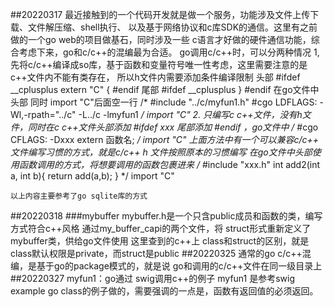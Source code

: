 ##20220317
    最近接触到的一个代码开发就是做一个服务，功能涉及文件上传下载、文件解压缩、shell执行、
    以及基于网络协议和c库SDK的通信。这里有之前做的一个go web的项目做基石，同时涉及一些
    c语言才好做的硬件通信功能，综合考虑下来，go和c/c++的混编最为合适。
    go调用c/c++时，可以分两种情况
    1,先将c/c++编译成so库，基于函数和变量符号唯一性考虑，这里需要注意的是c++文件内不能有类存在，
        所以h文件内需要添加条件编译限制 
            头部
            #ifdef __cplusplus
            extern "C" {
            #endif
            尾部
            #ifdef __cplusplus
            }
            #endif
        在go文件中 
        头部 同时 import "C"后面空一行
        /*
        #include "../c/myfun1.h"
        #cgo LDFLAGS: -Wl,-rpath="../c" -L../c -lmyfun1
        */
        import "C"
    2. 只编写c c++文件，没有h文件，同时在c c++文件头部添加 #ifdef xxx 尾部添加 #endif ，go文件中
         /*
        #cgo CFLAGS: -Dxxx
        extern 函数名;
        */
        import "C"
        上面方法中有一个可以兼容c/c++ 文件编写习惯的方式，就是c/c++ h 文件按照原本的习惯编写
        在go文件中头部使用函数调用的方式，将想要调用的函数包裹进来
        /*
        #include "xxx.h"
        int add2(int a, int b){
            return add(a,b);
        }
        */
        import "C"

    以上内容主要参考了go sqlite库的方式
##20220318
###mybuffer
    mybuffer.h是一个只含public成员和函数的类，编写方式符合c++风格
    通过my_buffer_capi的两个文件，将 struct形式重新定义了mybuffer类，供给go文件使用
    这里查到的c++上 class和struct的区别，就是class默认权限是private，而struct是public
##20220325
    通常的go c/c++混编，是基于go的package模式的，就是说 go和调用的c/c++文件在同一级目录上
##20220327
    myfun1：go通过 swig调用c++的例子
    myfun1 是参考swig example go class的例子做的，需要强调的一点是，函数有返回值的必须返回。
    